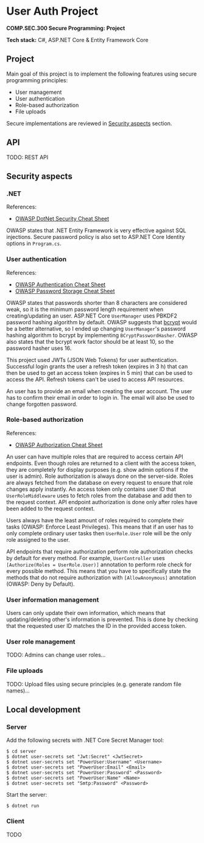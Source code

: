 # User Auth Project
**COMP.SEC.300 Secure Programming: Project**

**Tech stack:** C#, ASP.NET Core & Entity Framework Core

## Project
Main goal of this project is to implement the following features using secure programming principles:
- User management
- User authentication
- Role-based authorization
- File uploads

Secure implementations are reviewed in [Security aspects](#security-aspects) section.

## API
TODO: REST API

## Security aspects
### .NET
References:
- [OWASP DotNet Security Cheat Sheet](https://cheatsheetseries.owasp.org/cheatsheets/DotNet_Security_Cheat_Sheet.html)

OWASP states that .NET Entity Framework is very effective against SQL injections. Secure password policy is also set to ASP.NET Core Identity options in `Program.cs`.

### User authentication
References:
- [OWASP Authentication Cheat Sheet](https://cheatsheetseries.owasp.org/cheatsheets/Authentication_Cheat_Sheet.html)
- [OWASP Password Storage Cheat Sheet](https://cheatsheetseries.owasp.org/cheatsheets/Password_Storage_Cheat_Sheet.html)

OWASP states that passwords shorter than 8 characters are considered weak, so it is the minimum password length requirement when creating/updating an user. ASP.NET Core `UserManager` uses PBKDF2 password hashing algorithm by default. OWASP suggests that [bcrypt](https://en.wikipedia.org/wiki/Bcrypt) would be a better alternative, so I ended up changing `UserManager`'s password hashing algorithm to bcrypt by implementing `BCryptPasswordHasher`. OWASP also states that the bcrypt work factor should be at least 10, so the password hasher uses 16.

This project used JWTs (JSON Web Tokens) for user authentication. Successful login grants the user a refresh token (expires in 3 h) that can then be used to get an access token (expires in 5 min) that can be used to access the API. Refresh tokens can't be used to access API resources.

An user has to provide an email when creating the user account. The user has to confirm their email in order to login in. The email will also be used to change forgotten password.

### Role-based authorization
References:
- [OWASP Authorization Cheat Sheet](https://cheatsheetseries.owasp.org/cheatsheets/Authorization_Cheat_Sheet.html)

An user can have multiple roles that are required to access certain API endpoints. Even though roles are returned to a client with the access token, they are completely for display purposes (e.g. show admin options if the user is admin). Role authorization is always done on the server-side. Roles are always fetched from the database on every request to ensure that role changes apply instantly. An access token only contains user ID that `UserRoleMiddleware` uses to fetch roles from the database and add then to the request context. API endpoint authorization is done only after roles have been added to the request context.

Users always have the least amount of roles required to complete their tasks (OWASP: Enforce Least Privileges). This means that if an user has to only complete ordinary user tasks then `UserRole.User` role will be the only role assigned to the user.

API endpoints that require authorization perform role authorization checks by default for every method. For example, `UserController` uses `[Authorize(Roles = UserRole.User)]` annotation to perform role check for every possible method. This means that you have to specifically state the methods that do not require authorization with `[AllowAnonymous]` annotation (OWASP: Deny by Default).

### User information management
Users can only update their own information, which means that updating/deleting other's information is prevented. This is done by checking that the requested user ID matches the ID in the provided access token.

### User role management
TODO: Admins can change user roles...

### File uploads
TODO: Upload files using secure principles (e.g. generate random file names)...

## Local development

### Server
Add the following secrets with .NET Core Secret Manager tool:
```
$ cd server
$ dotnet user-secrets set "Jwt:Secret" <JwtSecret>
$ dotnet user-secrets set "PowerUser:Username" <Username>
$ dotnet user-secrets set "PowerUser:Email" <Email>
$ dotnet user-secrets set "PowerUser:Password" <Password>
$ dotnet user-secrets set "PowerUser:Name" <Name>
$ dotnet user-secrets set "Smtp:Password" <Password>
```

Start the server:
```
$ dotnet run
```

### Client
TODO
